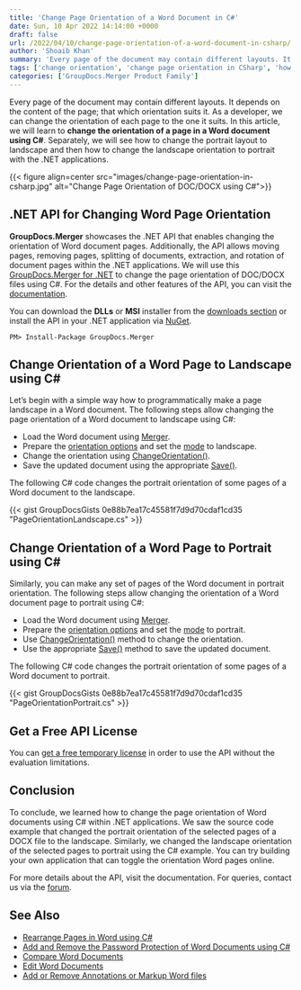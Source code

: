 ```yaml
---
title: 'Change Page Orientation of a Word Document in C#'
date: Sun, 10 Apr 2022 14:14:00 +0000
draft: false
url: /2022/04/10/change-page-orientation-of-a-word-document-in-csharp/
author: 'Shoaib Khan'
summary: 'Every page of the document may contain different layouts. It depends on the content of the page; that which orientation suits it. As a developer, we can change the orientation of each page to the one it suits. In this article, we will learn to **change the orientation of a page in a Word document using C#**. Separately, we will see how to change the portrait layout to landscape and then how to change the landscape orientation to portrait with the .NET applications.'
tags: ['change orientation', 'change page orientation in CSharp', 'how to change the orientation of one page in word', 'how to make one page landscape in word', 'landscape to portrait', 'page orientation', 'portrait to landscape in CSharp']
categories: ['GroupDocs.Merger Product Family']
---
```


Every page of the document may contain different layouts. It depends on the content of the page; that which orientation suits it. As a developer, we can change the orientation of each page to the one it suits. In this article, we will learn to **change the orientation of a page in a Word document using C#**. Separately, we will see how to change the portrait layout to landscape and then how to change the landscape orientation to portrait with the .NET applications.

{{< figure align=center src="images/change-page-orientation-in-csharp.jpg" alt="Change Page Orientation of DOC/DOCX using C#">}}

## .NET API for Changing Word Page Orientation
**GroupDocs.Merger** showcases the .NET API that enables changing the orientation of Word document pages. Additionally, the API allows moving pages, removing pages, splitting of documents, extraction, and rotation of document pages within the .NET applications. We will use this [GroupDocs.Merger for .NET][1] to change the page orientation of DOC/DOCX files using C#. For the details and other features of the API, you can visit the [documentation][2].

You can download the **DLLs** or **MSI** installer from the [downloads section][3] or install the API in your .NET application via [NuGet][4].

```
PM> Install-Package GroupDocs.Merger
```

## Change Orientation of a Word Page to Landscape using C#

Let’s begin with a simple way how to programmatically make a page landscape in a Word document. The following steps allow changing the page orientation of a Word document to landscape using C#:

- Load the Word document using [Merger][5].
- Prepare the [orientation options][6] and set the [mode][7] to landscape.
- Change the orientation using [ChangeOrientation()][8].
- Save the updated document using the appropriate [Save()][9].

The following C# code changes the portrait orientation of some pages of a Word document to the landscape.

{{< gist GroupDocsGists 0e88b7ea17c45581f7d9d70cdaf1cd35 "PageOrientationLandscape.cs" >}}

## Change Orientation of a Word Page to Portrait using C#

Similarly, you can make any set of pages of the Word document in portrait orientation. The following steps allow changing the orientation of a Word document page to portrait using C#:

- Load the Word document using [Merger][5].
- Prepare the [orientation options][6] and set the [mode][7] to portrait.
- Use [ChangeOrientation()][8] method to change the orientation.
- Use the appropriate [Save()][9] method to save the updated document.

The following C# code changes the portrait orientation of some pages of a Word document to portrait.

{{< gist GroupDocsGists 0e88b7ea17c45581f7d9d70cdaf1cd35 "PageOrientationPortrait.cs" >}}

## Get a Free API License
You can [get a free temporary license][10] in order to use the API without the evaluation limitations.

## Conclusion
To conclude, we learned how to change the page orientation of Word documents using C# within .NET applications. We saw the source code example that changed the portrait orientation of the selected pages of a DOCX file to the landscape. Similarly, we changed the landscape orientation of the selected pages to portrait using the C# example. You can try building your own application that can toggle the orientation Word pages online.

For more details about the API, visit the documentation. For queries, contact us via the [forum][11].

## See Also
- [Rearrange Pages in Word using C#][12]
- [Add and Remove the Password Protection of Word Documents using C#][13]
- [Compare Word Documents][14]
- [Edit Word Documents][15]
- [Add or Remove Annotations or Markup Word files][16]

[1]: https://products.groupdocs.com/merger/net/
[2]: https://docs.groupdocs.com/merger/
[3]: https://downloads.groupdocs.com/merger
[4]: https://www.nuget.org/packages/groupdocs.merger
[5]: https://apireference.groupdocs.com/merger/net/groupdocs.merger/merger
[6]: https://apireference.groupdocs.com/merger/net/groupdocs.merger.domain.options/orientationoptions
[7]: https://apireference.groupdocs.com/merger/net/groupdocs.merger.domain.options/orientationmode
[8]: https://apireference.groupdocs.com/merger/net/groupdocs.merger/merger/methods/changeorientation
[9]: https://apireference.groupdocs.com/merger/net/groupdocs.merger/merger/methods/save/index
[10]: https://purchase.groupdocs.com/temporary-license
[11]: https://forum.groupdocs.com/
[12]: https://blog.groupdocs.com/2022/02/05/move-word-pages-using-csharp/
[13]: https://blog.groupdocs.com/2021/11/27/password-protect-word-documents-using-csharp/
[14]: https://blog.groupdocs.com/2021/12/01/compare-word-documents-using-csharp/
[15]: https://blog.groupdocs.com/2021/03/26/edit-word-documents-in-csharp/
[16]: https://blog.groupdocs.com/2021/06/23/annotate-word-documents-using-csharp/